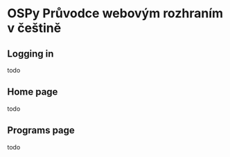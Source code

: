 OSPy Průvodce webovým rozhraním v češtině
====

Logging in
-----------
todo

Home page
-----------
todo

Programs page
-----------
todo
